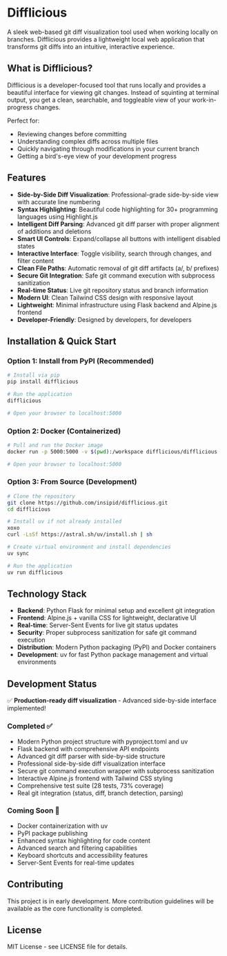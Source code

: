 # Difflicious

A sleek web-based git diff visualization tool used when working locally on branches. Difflicious provides a lightweight local web application that transforms git diffs into an intuitive, interactive experience.

## What is Difflicious?

Difflicious is a developer-focused tool that runs locally and provides a beautiful interface for viewing git changes. Instead of squinting at terminal output, you get a clean, searchable, and toggleable view of your work-in-progress changes.

Perfect for:
- Reviewing changes before committing
- Understanding complex diffs across multiple files
- Quickly navigating through modifications in your current branch
- Getting a bird's-eye view of your development progress

## Features

- **Side-by-Side Diff Visualization**: Professional-grade side-by-side view with accurate line numbering
- **Syntax Highlighting**: Beautiful code highlighting for 30+ programming languages using Highlight.js
- **Intelligent Diff Parsing**: Advanced git diff parser with proper alignment of additions and deletions
- **Smart UI Controls**: Expand/collapse all buttons with intelligent disabled states
- **Interactive Interface**: Toggle visibility, search through changes, and filter content
- **Clean File Paths**: Automatic removal of git diff artifacts (a/, b/ prefixes)
- **Secure Git Integration**: Safe git command execution with subprocess sanitization
- **Real-time Status**: Live git repository status and branch information
- **Modern UI**: Clean Tailwind CSS design with responsive layout
- **Lightweight**: Minimal infrastructure using Flask backend and Alpine.js frontend
- **Developer-Friendly**: Designed by developers, for developers

## Installation & Quick Start

### Option 1: Install from PyPI (Recommended)
```bash
# Install via pip
pip install difflicious

# Run the application
difflicious

# Open your browser to localhost:5000
```

### Option 2: Docker (Containerized)
```bash
# Pull and run the Docker image
docker run -p 5000:5000 -v $(pwd):/workspace difflicious/difflicious

# Open your browser to localhost:5000
```

### Option 3: From Source (Development)
```bash
# Clone the repository
git clone https://github.com/insipid/difflicious.git
cd difflicious

# Install uv if not already installed
xoxo
curl -LsSf https://astral.sh/uv/install.sh | sh

# Create virtual environment and install dependencies
uv sync

# Run the application
uv run difflicious
```

## Technology Stack

- **Backend**: Python Flask for minimal setup and excellent git integration
- **Frontend**: Alpine.js + vanilla CSS for lightweight, declarative UI
- **Real-time**: Server-Sent Events for live git status updates
- **Security**: Proper subprocess sanitization for safe git command execution
- **Distribution**: Modern Python packaging (PyPI) and Docker containers
- **Development**: uv for fast Python package management and virtual environments

## Development Status

✅ **Production-ready diff visualization** - Advanced side-by-side interface implemented!

### Completed ✅
- Modern Python project structure with pyproject.toml and uv
- Flask backend with comprehensive API endpoints
- Advanced git diff parser with side-by-side structure
- Professional side-by-side diff visualization interface
- Secure git command execution wrapper with subprocess sanitization
- Interactive Alpine.js frontend with Tailwind CSS styling
- Comprehensive test suite (28 tests, 73% coverage)
- Real git integration (status, diff, branch detection, parsing)

### Coming Soon 🚧
- Docker containerization with uv
- PyPI package publishing
- Enhanced syntax highlighting for code content
- Advanced search and filtering capabilities
- Keyboard shortcuts and accessibility features
- Server-Sent Events for real-time updates

## Contributing

This project is in early development. More contribution guidelines will be available as the core functionality is completed.

## License

MIT License - see LICENSE file for details.
